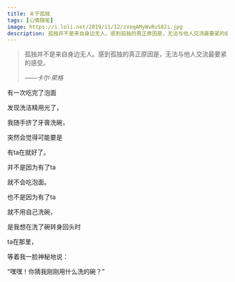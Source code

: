 ```yaml
---
title: 关于孤独
tags: [心情随笔]
image: https://i.loli.net/2019/11/12/zVeqAMyWvRuS82i.jpg
description: 孤独并不是来自身边无人。感到孤独的真正原因是，无法与他人交流最要紧的感受。    ——卡尔·荣格
---
```

>
> 孤独并不是来自身边无人。感到孤独的真正原因是，无法与他人交流最要紧的感受。
>
> *——卡尔·荣格*
>

有一次吃完了泡面

发现洗洁精用光了，

我随手挤了牙膏洗碗，

突然会觉得可能要是

有ta在就好了。

并不是因为有了ta

就不会吃泡面。

也不是因为有了ta

就不用自己洗碗，

是我想在洗了碗转身回头时

ta在那里，

等着我一脸神秘地说：

“嘿嘿！你猜我刚刚用什么洗的碗？”
